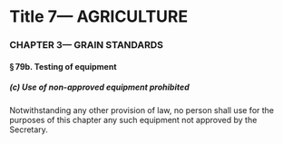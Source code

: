 
# Title 7— AGRICULTURE
### CHAPTER 3— GRAIN STANDARDS
#### § 79b. Testing of equipment
##### (c) Use of non-approved equipment prohibited

Notwithstanding any other provision of law, no person shall use for the purposes of this chapter any such equipment not approved by the Secretary.
